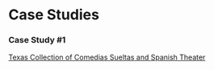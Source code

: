# Case Studies

### Case Study #1
[Texas Collection of Comedias Sueltas and Spanish Theater](caseStudies/caseStudy1/caseStudy1.md)

